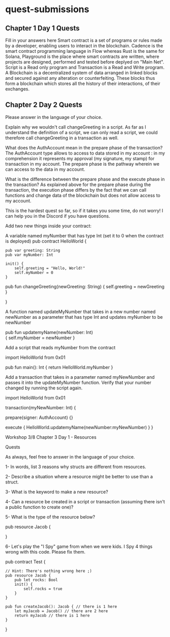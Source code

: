 # quest-submissions

## Chapter 1 Day 1 Quests

Fill in your answers here
Smart contract is a set of programs or rules made by a developer, enabling users to interact in the blockchain.
Cadence is the smart contract programming language in Flow whereas Rust is the same for Solana,
Playground is the place where smart contracts are written, where projects are designed, performed and tested before deplyed on "Main Net".
Script is a Read only program and Transaction is a Read and Write program.
A Blockchain is a decentralized system of data arranged in linked blocks and secured against any alteration or counterfeiting. These blocks thus form a blockchain which stores all the history of their interactions, of their exchanges.


## Chapter 2 Day 2 Quests

Please answer in the language of your choice.

Explain why we wouldn't call changeGreeting in a script.
As far as I understand the definition of a script, we can only read a script, we could therefore call changeGreeting in a transaction as well.


What does the AuthAccount mean in the prepare phase of the transaction?
The AuthAccount type allows to access to data stored in my account : in my comprehension it represents my approval (my signature, my stamp) for transaction in my account. The prepare phase is the pathway wherein we can access to the data in my account.


What is the difference between the prepare phase and the execute phase in the transaction?
As explained above for the prepare phase during the transaction, the execution phase differs by the fact that we can call functions and change data of the blockchain but does not allow access to my account. 


This is the hardest quest so far, so if it takes you some time, do not worry! I can help you in the Discord if you have questions.

Add two new things inside your contract:

A variable named myNumber that has type Int (set it to 0 when the contract is deployed)
pub contract HelloWorld {

    pub var greeting: String
    pub var myNumber: Int

    init() {
        self.greeting = "Hello, World!"
        self.myNumber = 0
    }
pub fun changeGreeting(newGreeting: String) {
    self.greeting = newGreeting
}

}


A function named updateMyNumber that takes in a new number named newNumber as a parameter that has type Int and updates myNumber to be newNumber

pub fun updatemyName(newNumber: Int)  
{
    self.myNumber = newNumber
}

Add a script that reads myNumber from the contract

import HelloWorld from 0x01

pub fun main(): Int {
    return HelloWorld.myNumber
}    

Add a transaction that takes in a parameter named myNewNumber and passes it into the updateMyNumber function. Verify that your number changed by running the script again.

import HelloWorld from 0x01

transaction(myNewNumber: Int) {

  prepare(signer: AuthAccount) {}

  execute {
    HelloWorld.updatemyName(newNumber:myNewNumber)
  }
}



Workshop 3/8 Chapter 3 Day 1 - Resources

Quests

As always, feel free to answer in the language of your choice.

1- In words, list 3 reasons why structs are different from resources.

2- Describe a situation where a resource might be better to use than a struct.

3- What is the keyword to make a new resource?

4- Can a resource be created in a script or transaction (assuming there isn't a public function to create one)?

5- What is the type of the resource below?

pub resource Jacob {

}

6- Let's play the "I Spy" game from when we were kids. I Spy 4 things wrong with this code. Please fix them.

pub contract Test {

    // Hint: There's nothing wrong here ;)
    pub resource Jacob {
        pub let rocks: Bool
        init() {
            self.rocks = true
        }
    }

    pub fun createJacob(): Jacob { // there is 1 here
        let myJacob = Jacob() // there are 2 here
        return myJacob // there is 1 here
    }
}




